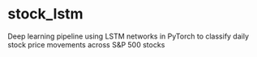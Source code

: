 # stock_lstm
Deep learning pipeline using LSTM networks in PyTorch to classify daily stock price movements across S&amp;P 500 stocks
